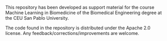 This repository has been developed as support material for the course Machine Learning in Biomedicine of the Biomedical Engineering degree at the CEU San Pablo University.

The code found in the repository is distributed under the Apache 2.0 license. Any feedback/corrections/improvements are welcome.